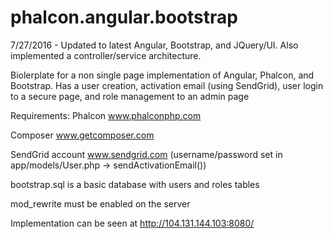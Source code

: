 # phalcon.angular.bootstrap

7/27/2016 - Updated to latest Angular, Bootstrap, and JQuery/UI.  Also implemented a controller/service architecture.

Biolerplate for a non single page implementation of Angular, Phalcon, and Bootstrap.  Has a user creation, activation email (using SendGrid), user login to a secure page, and role management to an admin page

Requirements:
Phalcon www.phalconphp.com

Composer www.getcomposer.com

SendGrid account www.sendgrid.com
(username/password set in app/models/User.php -> sendActivationEmail())

bootstrap.sql is a basic database with users and roles tables

mod_rewrite must be enabled on the server

Implementation can be seen at http://104.131.144.103:8080/
